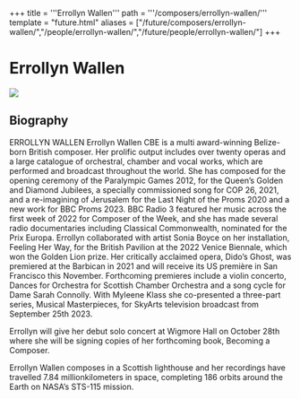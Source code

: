 +++
title = '''Errollyn Wallen'''
path = '''/composers/errollyn-wallen/'''
template = "future.html"
aliases = ["/future/composers/errollyn-wallen/","/people/errollyn-wallen/","/future/people/errollyn-wallen/"]
+++

<h1>Errollyn Wallen</h1>

<img class="speaker-photo" src="https://custom.cvent.com/C3A4539B19F74ABCB6FCE437F6BC0A74/files/event/910aaf2914d44586a56fbd0b3b2c31c0/0adddd69d7d142468616c8c945a3b3c7.jpg">
<h2>Biography</h2>
<p>ERROLLYN WALLEN Errollyn Wallen CBE is a multi award-winning Belize-born British composer. Her prolific output includes over twenty operas and a large catalogue of orchestral, chamber and vocal works, which are performed and broadcast throughout the world. She has composed for the opening ceremony of the Paralympic Games 2012, for the Queen’s Golden and Diamond Jubilees, a specially commissioned song for COP 26, 2021, and a re-imagining of Jerusalem for the Last Night of the Proms 2020 and a new work for BBC Proms 2023. BBC Radio 3 featured her music across the first week of 2022 for Composer of the Week, and she has made several radio documentaries including Classical Commonwealth, nominated for the Prix Europa. Errollyn collaborated with artist Sonia Boyce on her installation, Feeling Her Way, for the British Pavilion at the 2022 Venice Biennale, which won the Golden Lion prize. Her critically acclaimed opera, Dido’s Ghost, was premiered at the Barbican in 2021 and will receive its US première in San Francisco this November. Forthcoming premieres include a violin concerto, Dances for Orchestra for Scottish Chamber Orchestra and a song cycle for Dame Sarah Connolly. With Myleene Klass she  co-presented a three-part series, Musical Masterpieces, for SkyArts television broadcast from September 25th 2023. 
 
Errollyn will give her debut solo concert at Wigmore Hall on October 28th where she will be signing copies of her forthcoming book, Becoming a Composer.
 
Errollyn Wallen composes in a Scottish lighthouse and her recordings have travelled 7.84 millionkilometers in space, completing 186 orbits around the Earth on NASA’s STS-115 mission.</p>

